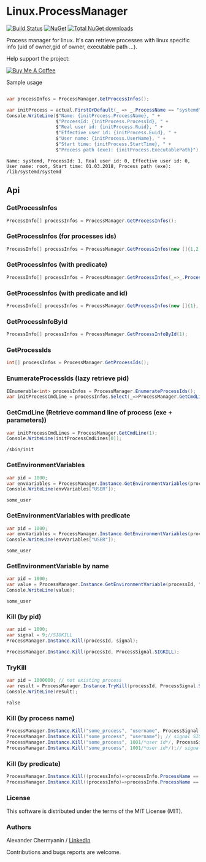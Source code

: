 # Linux.ProcessManager

[![Build Status](https://travis-ci.org/flamencist/Linux.ProcessManager.svg?branch=master)](https://travis-ci.org/flamencist/Linux.ProcessManager)
[![NuGet](https://img.shields.io/nuget/v/Linux.ProcessManager.svg)](https://www.nuget.org/packages/Linux.ProcessManager/)
[![Total NuGet downloads](https://img.shields.io/nuget/dt/Linux.ProcessManager?color=blue&label=downloads&logo=nuget)](https://www.nuget.org/stats/packages/Linux.ProcessManager?groupby=Version&groupby=ClientName&groupby=ClientVersion "Total NuGet downloads")

Process manager for linux. It's can retrieve processes with linux specific info (uid of owner,gid of owner, executable path ...).

Help support the project:

<a href="https://www.buymeacoffee.com/flamencist" target="_blank"><img src="https://www.buymeacoffee.com/assets/img/custom_images/orange_img.png" alt="Buy Me A Coffee" style="height: auto !important;width: auto !important;" ></a>

Sample usage

```cs

var processInfos = ProcessManager.GetProcessInfos();

var initProcess = actual.FirstOrDefault(_ => _.ProcessName == "systemd"); 
Console.WriteLine($"Name: {initProcess.ProcessName}, " +
                  $"ProcessId: {initProcess.ProcessId}, " +
                  $"Real user id: {initProcess.Ruid}, " +
                  $"Effective user id: {initProcess.Euid}, " +
                  $"User name: {initProcess.UserName}, " +
                  $"Start time: {initProcess.StartTime}, " +
                  $"Process path (exe): {initProcess.ExecutablePath}");

```

```
Name: systemd, ProcessId: 1, Real user id: 0, Effective user id: 0, User name: root, Start time: 01.03.2018, Process path (exe): /lib/systemd/systemd
```

## Api

### GetProcessInfos

```c#
ProcessInfo[] processInfos = ProcessManager.GetProcessInfos();
```

### GetProcessInfos (for processes ids)

```c#
ProcessInfo[] processInfos = ProcessManager.GetProcessInfos(new []{1,2,3});
```

### GetProcessInfos (with predicate)

```c#
ProcessInfo[] processInfos = ProcessManager.GetProcessInfos(_=>_.ProcessId == 1);
```

### GetProcessInfos (with predicate and id)

```c#
ProcessInfo[] processInfos = ProcessManager.GetProcessInfos(new []{1}, _=>_.ProcessName == "init");
```


### GetProcessInfoById

```c#
ProcessInfo[] processInfos = ProcessManager.GetProcessInfoById(1);
```

### GetProcessIds

```c#
int[] processInfos = ProcessManager.GetProcessIds();
```


### EnumerateProcessIds (lazy retrieve pid)

```c#
IEnumerable<int> processInfos = ProcessManager.EnumerateProcessIds();
var initProcessCmdLine = processInfos.Select(_=>ProcessManager.GetCmdLine(_)).First();
```

### GetCmdLine (Retrieve command line of process (exe + parameters))
```c#
var initProcessCmdLines = ProcessManager.GetCmdLine(1);
Console.WriteLine(initProcessCmdLines[0]);
```

```
/sbin/init
```

### GetEnvironmentVariables
```c#
var pid = 1000;
var envVariables = ProcessManager.Instance.GetEnvironmentVariables(processId);
Console.WriteLine(envVariables["USER"]);

```

```
some_user
```


### GetEnvironmentVariables with predicate
```c#
var pid = 1000;
var envVariables = ProcessManager.Instance.GetEnvironmentVariables(processId, _=>_.Key == "USER");
Console.WriteLine(envVariables["USER"]);

```

```
some_user
```

### GetEnvironmentVariable by name
```c#
var pid = 1000;
var value = ProcessManager.Instance.GetEnvironmentVariable(processId, "USER");
Console.WriteLine(value);

```

```
some_user
```


### Kill (by pid)
```c#
var pid = 1000;
var signal = 9;//SIGKILL
ProcessManager.Instance.Kill(processId, signal);

ProcessManager.Instance.Kill(processId, ProcessSignal.SIGKILL);

```

### TryKill
```c#
var pid = 1000000; // not existing process
var result = ProcessManager.Instance.TryKill(processId, ProcessSignal.SIGKILL);
Console.WriteLine(result);

```

```
False
```

### Kill (by process name)
```c#
ProcessManager.Instance.Kill("some_process", "username", ProcessSignal.SIGKILL, (ex)=>Console.WriteLine(ex.Message));
ProcessManager.Instance.Kill("some_process", "username"); // signal SIGTERM
ProcessManager.Instance.Kill("some_process", 1001/*user id*/, ProcessSignal.SIGKILL, (ex)=>Console.WriteLine(ex.Message));
ProcessManager.Instance.Kill("some_process", 1001/*user id*/);// signal SIGTERM

```

### Kill (by predicate)
```c#
ProcessManager.Instance.Kill((processInfo)=>processInfo.ProcessName == "some_process", ProcessSignal.SIGKILL, (ex)=>Console.WriteLine(ex.Message));
ProcessManager.Instance.Kill((processInfo)=>processInfo.ProcessName == "some_process");// signal SIGTERM

```

### License

This software is distributed under the terms of the MIT License (MIT).

### Authors

Alexander Chermyanin / [LinkedIn](https://www.linkedin.com/in/alexander-chermyanin)



Contributions and bugs reports are welcome.

